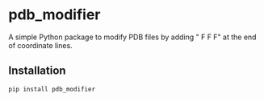 # pdb_modifier

A simple Python package to modify PDB files by adding " F F F" at the end of coordinate lines.

## Installation

```bash
pip install pdb_modifier
